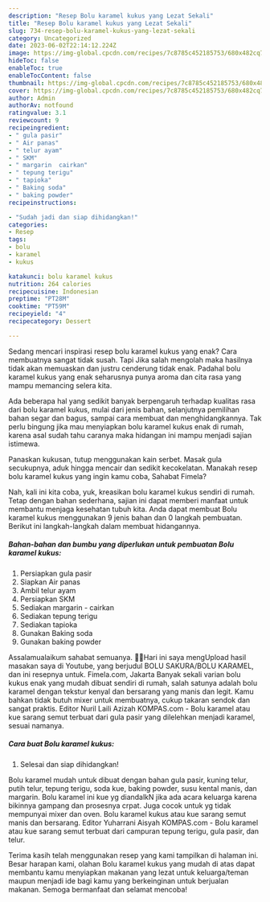```yaml
---
description: "Resep Bolu karamel kukus yang Lezat Sekali"
title: "Resep Bolu karamel kukus yang Lezat Sekali"
slug: 734-resep-bolu-karamel-kukus-yang-lezat-sekali
category: Uncategorized
date: 2023-06-02T22:14:12.224Z
image: https://img-global.cpcdn.com/recipes/7c8785c452185753/680x482cq70/bolu-karamel-kukus-foto-resep-utama.jpg
hideToc: false
enableToc: true
enableTocContent: false
thumbnail: https://img-global.cpcdn.com/recipes/7c8785c452185753/680x482cq70/bolu-karamel-kukus-foto-resep-utama.jpg
cover: https://img-global.cpcdn.com/recipes/7c8785c452185753/680x482cq70/bolu-karamel-kukus-foto-resep-utama.jpg
author: Admin
authorAv: notfound
ratingvalue: 3.1
reviewcount: 9
recipeingredient:
- " gula pasir"
- " Air panas"
- " telur ayam"
- " SKM"
- " margarin  cairkan"
- " tepung terigu"
- " tapioka"
- " Baking soda"
- " baking powder"
recipeinstructions:

- "Sudah jadi dan siap dihidangkan!"
categories:
- Resep
tags:
- bolu
- karamel
- kukus

katakunci: bolu karamel kukus 
nutrition: 264 calories
recipecuisine: Indonesian
preptime: "PT28M"
cooktime: "PT59M"
recipeyield: "4"
recipecategory: Dessert

---
```



Sedang mencari inspirasi resep bolu karamel kukus yang enak? Cara membuatnya sangat tidak susah. Tapi Jika salah mengolah maka hasilnya tidak akan memuaskan dan justru cenderung tidak enak. Padahal bolu karamel kukus yang enak seharusnya punya aroma dan cita rasa yang mampu memancing selera kita.


Ada beberapa hal yang sedikit banyak berpengaruh terhadap kualitas rasa dari bolu karamel kukus, mulai dari jenis bahan, selanjutnya pemilihan bahan segar dan bagus, sampai cara membuat dan menghidangkannya. Tak perlu bingung jika mau menyiapkan bolu karamel kukus enak di rumah, karena asal sudah tahu caranya maka hidangan ini mampu menjadi sajian istimewa.

Panaskan kukusan, tutup menggunakan kain serbet. Masak gula secukupnya, aduk hingga mencair dan sedikit kecokelatan. Manakah resep bolu karamel kukus yang ingin kamu coba, Sahabat Fimela?


Nah, kali ini kita coba, yuk, kreasikan bolu karamel kukus sendiri di rumah. Tetap dengan bahan sederhana, sajian ini dapat memberi manfaat untuk membantu menjaga kesehatan tubuh kita. Anda dapat membuat Bolu karamel kukus menggunakan 9 jenis bahan dan 0 langkah pembuatan. Berikut ini langkah-langkah dalam membuat hidangannya.

<!--inarticleads1-->

##### Bahan-bahan dan bumbu yang diperlukan untuk pembuatan Bolu karamel kukus:

1. Persiapkan  gula pasir
1. Siapkan  Air panas
1. Ambil  telur ayam
1. Persiapkan  SKM
1. Sediakan  margarin - cairkan
1. Sediakan  tepung terigu
1. Sediakan  tapioka
1. Gunakan  Baking soda
1. Gunakan  baking powder


Assalamualaikum sahabat semuanya. 🤗🤗Hari ini saya mengUpload hasil masakan saya di Youtube, yang berjudul BOLU SAKURA/BOLU KARAMEL, dan ini resepnya untuk. Fimela.com, Jakarta Banyak sekali varian bolu kukus enak yang mudah dibuat sendiri di rumah, salah satunya adalah bolu karamel dengan tekstur kenyal dan bersarang yang manis dan legit. Kamu bahkan tidak butuh mixer untuk membuatnya, cukup takaran sendok dan sangat praktis. Editor Nuril Laili Azizah KOMPAS.com - Bolu karamel atau kue sarang semut terbuat dari gula pasir yang dilelehkan menjadi karamel, sesuai namanya. 

<!--inarticleads2-->

##### Cara buat Bolu karamel kukus:


1. Selesai dan siap dihidangkan!

Bolu karamel mudah untuk dibuat dengan bahan gula pasir, kuning telur, putih telur, tepung terigu, soda kue, baking powder, susu kental manis, dan margarin. Bolu karamel ini kue yg diandalkN jika ada acara keluarga karena bikinnya gampang dan prosesnya crpat. Juga cocok untuk yg tidak mempunyai mixer dan oven. Bolu karamel kukus atau kue sarang semut manis dan bersarang. Editor Yuharrani Aisyah KOMPAS.com - Bolu karamel atau kue sarang semut terbuat dari campuran tepung terigu, gula pasir, dan telur. 

Terima kasih telah menggunakan resep yang kami tampilkan di halaman ini. Besar harapan kami, olahan Bolu karamel kukus yang mudah di atas dapat membantu kamu menyiapkan makanan yang lezat untuk keluarga/teman maupun menjadi ide bagi kamu yang berkeinginan untuk berjualan makanan. Semoga bermanfaat dan selamat mencoba!
